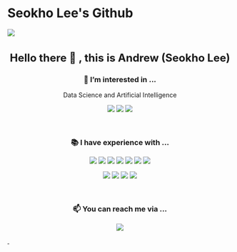 # Seokho Lee's Github

<!--
[![Hits](https://hits.seeyoufarm.com/api/count/incr/badge.svg?url=https%3A%2F%2Fgithub.com%2Fdltjrgh&count_bg=%233D71C8&title_bg=%23555555&icon=&icon_color=%23E7E7E7&title=Profile+views&edge_flat=true)](https://hits.seeyoufarm.com)
-->

<img src="https://capsule-render.vercel.app/api?type=waving&color=auto&height=300&section=header&text=dltjrgh&fontSize=90" />

<h3 align="center" style="font-size: 1.5rem;">Hello there 👋 , this is Andrew (Seokho Lee)</h3>

<h3 align="center">🌱 I’m interested in ...</h3>
<p align="center">Data Science and Artificial Intelligence</p>
<p align="center">
  <img src="https://img.shields.io/badge/PyTorch-EE4C2C?style=flat-square&logo=PyTorch&logoColor=white"/>
  <img src="https://img.shields.io/badge/TensorFlow-FF6F00?style=flat-square&logo=TensorFlow&logoColor=white"/>
  <img src="https://img.shields.io/badge/R-276DC3?style=flat-square&logo=R&logoColor=white"/>
</p>

<div>&nbsp;</div>

<h3 align="center">📚 I have experience with ...</h3>
<p align="center">
  <img src="https://img.shields.io/badge/React-61DAFB?style=flat-square&logo=React&logoColor=white"/>
  <img src="https://img.shields.io/badge/Bootstrap-7952B3?style=flat-square&logo=Bootstrap&logoColor=white"/>
  <img src="https://img.shields.io/badge/Javascript-F7DF1E?style=flat-square&logo=Javascript&logoColor=white"/>
  <img src="https://img.shields.io/badge/Flask-000000?style=flat-square&logo=Flask&logoColor=white"/>
  <img src="https://img.shields.io/badge/MySQL-4479A1?style=flat-square&logo=MySQL&logoColor=white"/>
  <img src="https://img.shields.io/badge/Amazon_AWS-232F3E?style=flat-square&logo=Amazon-AWS&logoColor=white"/>
  <img src="https://img.shields.io/badge/Elastic_Stack-005571?style=flat-square&logo=Elastic-Stack&logoColor=white"/>
</p>
<p align="center">
  <img src="https://img.shields.io/badge/Git-000000?style=flat-square&logo=Git&logoColor=white"/>
  <img src="https://img.shields.io/badge/Gitkraken-1572B6?style=flat-square&logo=Gitkraken&logoColor=white"/>
  <img src="https://img.shields.io/badge/Docker-2496ED?style=flat-square&logo=Docker&logoColor=white"/>
  <img src="https://img.shields.io/badge/Slack-4A154B?style=flat-square&logo=Slack&logoColor=white"/>
</p>

<div>&nbsp;</div>

<h3 align="center">📫 You can reach me via ...</h3>
<p align="center">
<a href="mailto:andrewleebcs@gmail.com"><img src="https://img.shields.io/badge/Gmail-EA4335?style=flat-square&logo=Gmail&logoColor=white&link=mailto:andrewleebcs@gmail.com"/>
</p>

<div>&nbsp;</div>
<!--
![Andrew's GitHub stats](https://github-readme-stats.vercel.app/api?username=dltjrgh&&show_icons=true&theme=react)

[![Andrew's github stats](https://github-readme-stats.vercel.app/api/top-langs/?username=dltjrgh&show_icons=true&hide_border=true&layout=compact&theme=react)](https://github.com/dltjrgh)
-->
